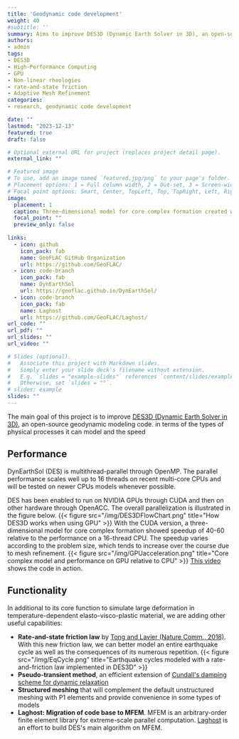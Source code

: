 ```yaml
---
title: 'Geodynamic code development'
weight: 40
#subtitle: ''
summary: Aims to improve DES3D (Dynamic Earth Solver in 3D), an open-source geodynamic modeling code by extending the code's functionality and accelerating its performance.
authors:
- admin
tags:
- DES3D
- High-Performance Computing
- GPU
- Non-linear rheologies
- rate-and-state friction
- Adaptive Mesh Refinement
categories:
- research, geodynamic code development

date: ""
lastmod: "2023-12-13"
featured: true
draft: false

# Optional external URL for project (replaces project detail page).
external_link: ""

# Featured image
# To use, add an image named `featured.jpg/png` to your page's folder.
# Placement options: 1 = Full column width, 2 = Out-set, 3 = Screen-width
# Focal point options: Smart, Center, TopLeft, Top, TopRight, Left, Right, BottomLeft, Bottom, BottomRight
image:
  placement: 1
  caption: Three-dimensional model for core complex formation created with DES3D. Accelerated on NVidia V100 graphics card.
  focal_point: ""
  preview_only: false
  
links:
  - icon: github
    icon_pack: fab
    name: GeoFLAC GitHub Organization
    url: https://github.com/GeoFLAC/
  - icon: code-branch
    icon_pack: fab
    name: DynEarthSol
    url: https://geoflac.github.io/DynEarthSol/
  - icon: code-branch
    icon_pack: fab
    name: Laghost
    url: https://github.com/GeoFLAC/Laghost/
url_code: ""
url_pdf: ""
url_slides: ""
url_video: ""

# Slides (optional).
#   Associate this project with Markdown slides.
#   Simply enter your slide deck's filename without extension.
#   E.g. `slides = "example-slides"` references `content/slides/example-slides.md`.
#   Otherwise, set `slides = ""`.
# slides: example
slides: ""
---
```


The main goal of this project is to improve [DES3D (Dynamic Earth Solver in 3D)](https://github.com/tan2/dynearthsol), an open-source geodynamic modeling code. in terms of the types of physical processes it can model and the speed 

## Performance

DynEarthSol (DES) is multithread-parallel through OpenMP. The parallel performance scales well up to 16 threads on recent multi-core CPUs and will be tested on newer CPUs models whenever possible.

DES has been enabled to run on NVIDIA GPUs through CUDA and then on other hardware through OpenACC. The overall parallelization is illustrated in the figure below.
{{< figure src="/img/DES3DFlowChart.png" title="How DES3D works when using GPU" >}}
With the CUDA version, a three-dimensional model for core complex formation showed speedup of 40-60 relative to the performance on a 16-thread CPU. The speedup varies according to the problem size, which tends to increase over the course due to mesh refinement.
{{< figure src="/img/GPUacceleration.png" title="Core complex model and performance on GPU relative to CPU" >}}
[This video](https://youtu.be/zr-4HIg7_14) shows the code in action.

## Functionality

In additional to its core function to simulate large deformation in temperature-dependent elasto-visco-plastic material, we are adding other useful capabilities:

- **Rate-and-state friction law** by [Tong and Lavier (Nature Comm., 2018)](https://dx.doi.org/10.1038/s41467-018-06390-z). With this new friction law, we can better model an entire earthquake cycle as well as the consequences of its numerous repetition.
{{< figure src="/img/EqCycle.png" title="Earthquake cycles modeled with a rate-and-friction law implemented in DES3D" >}}
- **Pseudo-transient method**, an efficient extension of [Cundall's damping scheme for dynamic relaxation](https://geoflac.github.io/des3d/docs/theory/dynamicrelaxation)
- **Structured meshing** that will complement the default unstructured meshing with P1 elements and provide convenience in some types of models
- **Laghost: Migration of code base to MFEM**. MFEM is an arbitrary-order finite element library for extreme-scale parallel computation. [Laghost](https://github.com/GeoFLAC/Laghost/) is an effort to build DES's main algorithm on MFEM.

